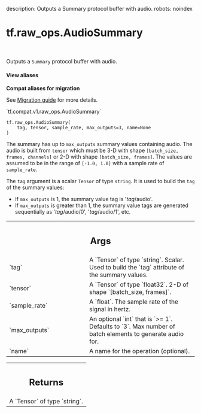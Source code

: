 description: Outputs a Summary protocol buffer with audio.
robots: noindex

# tf.raw_ops.AudioSummary

<!-- Insert buttons and diff -->

<table class="tfo-notebook-buttons tfo-api nocontent" align="left">

</table>



Outputs a `Summary` protocol buffer with audio.


<section class="expandable">
  <h4 class="showalways">View aliases</h4>
  <p>
<b>Compat aliases for migration</b>
<p>See
<a href="https://www.tensorflow.org/guide/migrate">Migration guide</a> for
more details.</p>
<p>`tf.compat.v1.raw_ops.AudioSummary`</p>
</p>
</section>

<pre class="devsite-click-to-copy prettyprint lang-py tfo-signature-link">
<code>tf.raw_ops.AudioSummary(
    tag, tensor, sample_rate, max_outputs=3, name=None
)
</code></pre>



<!-- Placeholder for "Used in" -->

The summary has up to `max_outputs` summary values containing audio. The
audio is built from `tensor` which must be 3-D with shape `[batch_size,
frames, channels]` or 2-D with shape `[batch_size, frames]`. The values are
assumed to be in the range of `[-1.0, 1.0]` with a sample rate of `sample_rate`.

The `tag` argument is a scalar `Tensor` of type `string`.  It is used to
build the `tag` of the summary values:

*  If `max_outputs` is 1, the summary value tag is '*tag*/audio'.
*  If `max_outputs` is greater than 1, the summary value tags are
   generated sequentially as '*tag*/audio/0', '*tag*/audio/1', etc.

<!-- Tabular view -->
 <table class="responsive fixed orange">
<colgroup><col width="214px"><col></colgroup>
<tr><th colspan="2"><h2 class="add-link">Args</h2></th></tr>

<tr>
<td>
`tag`<a id="tag"></a>
</td>
<td>
A `Tensor` of type `string`.
Scalar. Used to build the `tag` attribute of the summary values.
</td>
</tr><tr>
<td>
`tensor`<a id="tensor"></a>
</td>
<td>
A `Tensor` of type `float32`. 2-D of shape `[batch_size, frames]`.
</td>
</tr><tr>
<td>
`sample_rate`<a id="sample_rate"></a>
</td>
<td>
A `float`. The sample rate of the signal in hertz.
</td>
</tr><tr>
<td>
`max_outputs`<a id="max_outputs"></a>
</td>
<td>
An optional `int` that is `>= 1`. Defaults to `3`.
Max number of batch elements to generate audio for.
</td>
</tr><tr>
<td>
`name`<a id="name"></a>
</td>
<td>
A name for the operation (optional).
</td>
</tr>
</table>



<!-- Tabular view -->
 <table class="responsive fixed orange">
<colgroup><col width="214px"><col></colgroup>
<tr><th colspan="2"><h2 class="add-link">Returns</h2></th></tr>
<tr class="alt">
<td colspan="2">
A `Tensor` of type `string`.
</td>
</tr>

</table>

